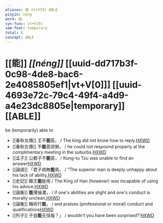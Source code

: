 ```yaml
---
aliases: 能 vt+V[0] ABLE
pinyin: néng
word: 能
syn-func: vt+V[0]
sem-feat: temporary
total: 8
concept: ABLE 
---
```

# [[能]] *[[néng]]*  [[uuid-dd717b3f-0c98-4de8-bac6-2e4085805ef1|vt+V[0]]] [[uuid-4693e72c-79c4-49f4-a4d9-a4e23dc8805e|temporary]] [[ABLE]]
be (temporarily) able to
 - [[春秋左傳]] 王不**能**荅。 / The king did not know how to reply.[HXWD](https://hxwd.org/textview.html?location=KR1e0001_tls_007-293a.9)
 - [[春秋左傳]] 不**能**荅郊勞。 / he could not respoond properly at the complimentary meeting in the suburbs.[HXWD](https://hxwd.org/textview.html?location=KR1e0001_tls_010-190a.1)
 - [[孟子]] 公都子不**能**荅， / Kung-tu Tzu was unable to find an answer[HXWD](https://hxwd.org/textview.html?location=KR1h0001_tls_011-24a.2)
 - [[論語]] 「君子病無**能**焉， / "The superior man is deeply unhappy about his lack of ability,[HXWD](https://hxwd.org/textview.html?location=KR1h0004_tls_015-19a.3)
 - [[史記]] 韓王**能**能用
                     / The King of Han (however) was incapable of using his advice.[HXWD](https://hxwd.org/textview.html?location=KR2a0001_tls_063-14a.4)
 - [[論衡]] **能**薄操濁， / if one's abilities are slight and one's conduct is morally unclean,[HXWD](https://hxwd.org/textview.html?location=KR3j0080_tls_001-1a.11)
 - [[論衡]] 稱術行**能**， / and praises (professional or moral) conduct and qualifications[HXWD](https://hxwd.org/textview.html?location=KR3j0080_tls_060-9a.25)
 - [[列子]] 子豈**能**无怪哉？」 / wouldn't you have been surprised?'[HXWD](https://hxwd.org/textview.html?location=KR5c0124_tls_008-25a.1)